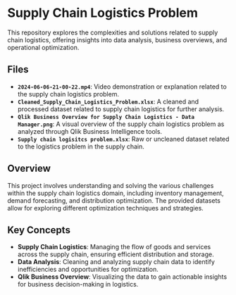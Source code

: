 # Supply Chain Logistics Problem

This repository explores the complexities and solutions related to supply chain logistics, offering insights into data analysis, business overviews, and operational optimization.

## Files

- **`2024-06-06-21-00-22.mp4`**: Video demonstration or explanation related to the supply chain logistics problem.
- **`Cleaned_Supply_Chain_Logistics_Problem.xlsx`**: A cleaned and processed dataset related to supply chain logistics for further analysis.
- **`Qlik Business Overview for Supply Chain Logistics - Data Manager.png`**: A visual overview of the supply chain logistics problem as analyzed through Qlik Business Intelligence tools.
- **`Supply chain logisitcs problem.xlsx`**: Raw or uncleaned dataset related to the logistics problem in the supply chain.

## Overview

This project involves understanding and solving the various challenges within the supply chain logistics domain, including inventory management, demand forecasting, and distribution optimization. The provided datasets allow for exploring different optimization techniques and strategies.

## Key Concepts

- **Supply Chain Logistics**: Managing the flow of goods and services across the supply chain, ensuring efficient distribution and storage.
- **Data Analysis**: Cleaning and analyzing supply chain data to identify inefficiencies and opportunities for optimization.
- **Qlik Business Overview**: Visualizing the data to gain actionable insights for business decision-making in logistics.
